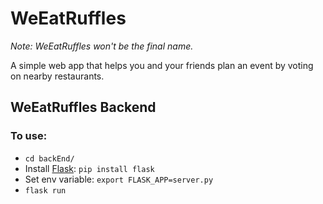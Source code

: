 # WeEatRuffles

*Note: WeEatRuffles won't be the final name.*

A simple web app that helps you and your friends plan an event by voting on nearby restaurants.

## WeEatRuffles Backend

### To use:

* `cd backEnd/`
* Install [Flask](http://flask.pocoo.org): `pip install flask`
* Set env variable: `export FLASK_APP=server.py`
* `flask run`
